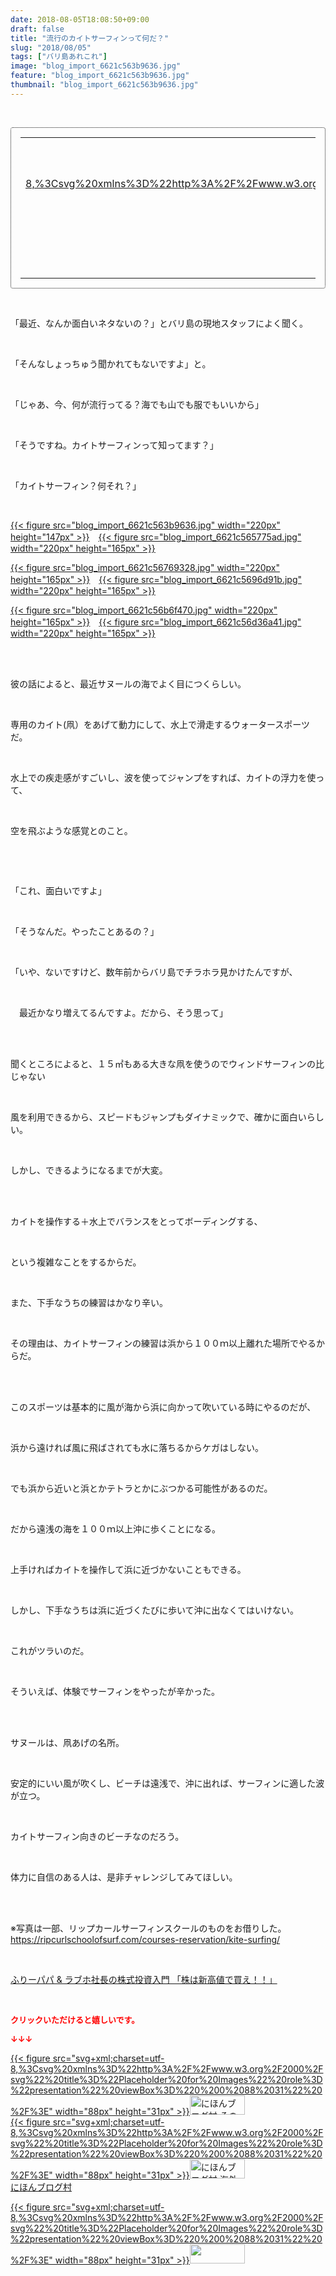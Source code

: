 ```yaml
---
date: 2018-08-05T18:08:50+09:00
draft: false
title: "流行のカイトサーフィンって何だ？"
slug: "2018/08/05"
tags: ["バリ島あれこれ"]
image: "blog_import_6621c563b9636.jpg"
feature: "blog_import_6621c563b9636.jpg"
thumbnail: "blog_import_6621c563b9636.jpg"
---
```

<p> </p><div contenteditable="false" style="border:1px dotted;padding:15px;border-radius:4px;"><table border="0" cellpadding="0" cellspacing="0" style="margin:0;table-layout:fixed;" width="100%">	<tbody width="100%">		<tr>			<td aligin="center" style="vertical-align:middle;" width="95"><span style="display:block;text-align:center;"><a alt0="AmebaAffiliate" alt1="稼げる人の常識、稼げない人の常識" alt2="Amazon" alt3="https://images-fe.ssl-images-amazon.com/images/I/51Ft8zEBpkL._SL160_.jpg" alt4="1" href="4802110227?SubscriptionId=AKIAJLD6FH2TADXIQKDQ&amp;tag=amebablog-a2371184-22&amp;linkCode=xm2&amp;camp=2025&amp;creative=165953&amp;creativeASIN=4802110227" target="_blank">{{< figure src="svg+xml;charset=utf-8,%3Csvg%20xmlns%3D%22http%3A%2F%2Fwww.w3.org%2F2000%2Fsvg%22%20title%3D%22Placeholder%20for%20Images%22%20role%3D%22presentation%22%20viewBox%3D%220%200%201%201%22%20%2F%3E" width="95px" >}}<noscript><img alt="稼げる人の常識、稼げない人の常識" border="0" data-img="affiliate" src="https://images-fe.ssl-images-amazon.com/images/I/51Ft8zEBpkL._SL160_.jpg" style="max-width:95px;vertical-align:middle;margin:0;"></noscript></a></span></td>			<td style="line-height:1.5;padding-left:15px;vertical-align:middle;"><a alt0="AmebaAffiliate" alt1="稼げる人の常識、稼げない人の常識" alt2="Amazon" alt3="https://images-fe.ssl-images-amazon.com/images/I/51Ft8zEBpkL._SL160_.jpg" alt4="1" href="4802110227?SubscriptionId=AKIAJLD6FH2TADXIQKDQ&amp;tag=amebablog-a2371184-22&amp;linkCode=xm2&amp;camp=2025&amp;creative=165953&amp;creativeASIN=4802110227" target="_blank">稼げる人の常識、稼げない人の常識</a>			<div style="padding: 3px 0;">1,200円</div>			<div style="font-size:0.83em;">Amazon</div></td>		</tr>	</tbody></table></div><p> </p><p>「最近、なんか面白いネタないの？」とバリ島の現地スタッフによく聞く。</p><p> </p><p>「そんなしょっちゅう聞かれてもないですよ」と。</p><p> </p><p>「じゃあ、今、何が流行ってる？海でも山でも服でもいいから」</p><p> </p><p>「そうですね。カイトサーフィンって知ってます？」</p><p> </p><p>「カイトサーフィン？何それ？」</p><p> </p><p><a href="blog_import_6621c563b9636.jpg">{{< figure src="blog_import_6621c563b9636.jpg" width="220px" height="147px" >}}</a>　<a href="blog_import_6621c565775ad.jpg">{{< figure src="blog_import_6621c565775ad.jpg" width="220px" height="165px" >}}</a></p><p><a href="blog_import_6621c56769328.jpg">{{< figure src="blog_import_6621c56769328.jpg" width="220px" height="165px" >}}</a>　<a href="blog_import_6621c5696d91b.jpg">{{< figure src="blog_import_6621c5696d91b.jpg" width="220px" height="165px" >}}</a></p><p><a href="blog_import_6621c56b6f470.jpg">{{< figure src="blog_import_6621c56b6f470.jpg" width="220px" height="165px" >}}</a>　<a href="blog_import_6621c56d36a41.jpg">{{< figure src="blog_import_6621c56d36a41.jpg" width="220px" height="165px" >}}</a></p><p> </p><p><br/>彼の話によると、最近サヌールの海でよく目につくらしい。</p><p> </p><p>専用のカイト(凧）をあげて動力にして、水上で滑走するウォータースポーツだ。</p><p> </p><p>水上での疾走感がすごいし、波を使ってジャンプをすれば、カイトの浮力を使って、</p><p> </p><p>空を飛ぶような感覚とのこと。</p><p> </p><p> </p><p>「これ、面白いですよ」</p><p> </p><p>「そうなんだ。やったことあるの？」</p><p> </p><p>「いや、ないですけど、数年前からバリ島でチラホラ見かけたんですが、</p><p> </p><p>　最近かなり増えてるんですよ。だから、そう思って」</p><p> </p><p><br/>聞くところによると、１５㎡もある大きな凧を使うのでウィンドサーフィンの比じゃない</p><p> </p><p>風を利用できるから、スピードもジャンプもダイナミックで、確かに面白いらしい。</p><p> </p><p>しかし、できるようになるまでが大変。</p><p> </p><p><br/>カイトを操作する＋水上でバランスをとってボーディングする、</p><p> </p><p>という複雑なことをするからだ。</p><p> </p><p>また、下手なうちの練習はかなり辛い。</p><p> </p><p>その理由は、カイトサーフィンの練習は浜から１００ｍ以上離れた場所でやるからだ。</p><p> </p><p><br/>このスポーツは基本的に風が海から浜に向かって吹いている時にやるのだが、</p><p> </p><p>浜から遠ければ風に飛ばされても水に落ちるからケガはしない。</p><p> </p><p>でも浜から近いと浜とかテトラとかにぶつかる可能性があるのだ。</p><p> </p><p>だから遠浅の海を１００ｍ以上沖に歩くことになる。</p><p> </p><p>上手ければカイトを操作して浜に近づかないこともできる。</p><p> </p><p>しかし、下手なうちは浜に近づくたびに歩いて沖に出なくてはいけない。</p><p> </p><p>これがツラいのだ。</p><p> </p><p>そういえば、体験でサーフィンをやったが辛かった。</p><p> </p><p><br/>サヌールは、凧あげの名所。</p><p> </p><p>安定的にいい風が吹くし、ビーチは遠浅で、沖に出れば、サーフィンに適した波が立つ。</p><p> </p><p>カイトサーフィン向きのビーチなのだろう。</p><p> </p><p>体力に自信のある人は、是非チャレンジしてみてほしい。</p><p> </p><p><br/>※写真は一部、リップカールサーフィンスクールのものをお借りした。<br/><a href="kite-surfing">https://ripcurlschoolofsurf.com/courses-reservation/kite-surfing/</a></p><p> </p><p><a href="shintakane" target="_blank">ふりーパパ &amp; ラブホ社長の株式投資入門 「株は新高値で買え！！」</a></p><p> </p><p><font color="#ff0000" size="2"><strong>クリックいただけると嬉しいです。</strong></font></p><p><font color="#ff0000" size="2"><strong>↓↓↓</strong></font></p><p><a href="ranking.html?p_cid=01260127" id="&amp;blogmura_banner" target="_blank">{{< figure src="svg+xml;charset=utf-8,%3Csvg%20xmlns%3D%22http%3A%2F%2Fwww.w3.org%2F2000%2Fsvg%22%20title%3D%22Placeholder%20for%20Images%22%20role%3D%22presentation%22%20viewBox%3D%220%200%2088%2031%22%20%2F%3E" width="88px" height="31px" >}}<noscript><img alt="にほんブログ村 その他生活ブログ 不動産投資へ" border="0" height="31" src="https://img-proxy.blog-video.jp/images?url=http%3A%2F%2Flife.blogmura.com%2Fhudousantoushi%2Fimg%2Fhudousantoushi88_31.gif" width="88"></noscript></a><br/><a href="ranking.html?p_cid=01260127" target="_blank">{{< figure src="svg+xml;charset=utf-8,%3Csvg%20xmlns%3D%22http%3A%2F%2Fwww.w3.org%2F2000%2Fsvg%22%20title%3D%22Placeholder%20for%20Images%22%20role%3D%22presentation%22%20viewBox%3D%220%200%2088%2031%22%20%2F%3E" width="88px" height="31px" >}}<noscript><img alt="にほんブログ村 海外生活ブログ バリ島情報へ" border="0" height="31" src="https://img-proxy.blog-video.jp/images?url=http%3A%2F%2Foverseas.blogmura.com%2Fbali%2Fimg%2Fbali88_31.gif" width="88"></noscript></a><br/><a href="ranking.html?p_cid=01260127" target="_blank">にほんブログ村</a></p><p><a href="link.php?1804582" title="人気ブログランキングへ">{{< figure src="svg+xml;charset=utf-8,%3Csvg%20xmlns%3D%22http%3A%2F%2Fwww.w3.org%2F2000%2Fsvg%22%20title%3D%22Placeholder%20for%20Images%22%20role%3D%22presentation%22%20viewBox%3D%220%200%2088%2031%22%20%2F%3E" width="88px" height="31px" >}}<noscript><img border="0" height="31" src="https://blog.with2.net/img/banner/banner_22.gif" width="88"></noscript></a></p><p> </p>

